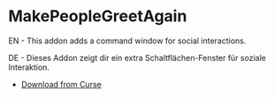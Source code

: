 # MakePeopleGreetAgain

EN - This addon adds a command window for social interactions.

DE - Dieses Addon zeigt dir ein extra Schaltflächen-Fenster für soziale Interaktion.


- [Download from Curse](https://www.curseforge.com/wow/addons/make-people-greet-again)
